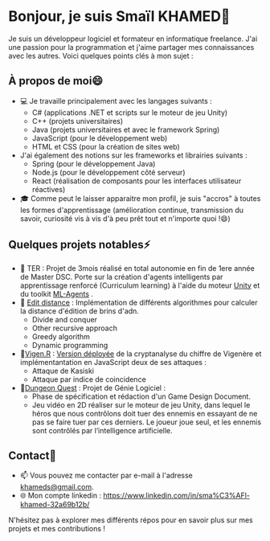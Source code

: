 # Bonjour, je suis Smaïl KHAMED👋

Je suis un développeur logiciel et formateur en informatique freelance. J'ai une passion pour la programmation et j'aime partager mes connaissances avec les autres. Voici quelques points clés à mon sujet :

## À propos de moi😄

- 💻 Je travaille principalement avec les langages suivants :
  - C# (applications .NET et scripts sur le moteur de jeu Unity)
  - C++ (projets universitaires)
  - Java (projets universitaires et avec le framework Spring)
  - JavaScript (pour le développement web)
  - HTML et CSS (pour la création de sites web)
- J'ai également des notions sur les frameworks et librairies suivants :
  - Spring (pour le développement Java)
  - Node.js (pour le développement côté serveur)
  - React (réalisation de composants pour les interfaces utilisateur réactives)
- 🎓 Comme peut le laisser apparaitre mon profil, je suis "accros" à toutes les formes d'apprentissage (amélioration continue, transmission du savoir, curiosité vis à vis d'à peu prêt tout et n'importe quoi !😄)

## Quelques projets notables⚡

- 🔗 TER : Projet de 3mois réalisé en total autonomie en fin de 1ere année de Master DSC. Porte sur la création d'agents intelligents par apprentissage renforcé (Curriculum learning) à l'aide du moteur [Unity](https://unity.com/fr) et du toolkit [ML-Agents](https://unity-technologies.github.io/ml-agents/ML-Agents-Overview/) .
- 🔗 [Edit distance](https://github.com/khameds/algoM1) : Implémentation de différents algorithmes pour calculer la distance d'édition de brins d'adn.
  - Divide and conquer
  - Other recursive approach
  - Greedy algorithm
  - Dynamic programming
- 🔗[Vigen.R](https://github.com/ChrisJeamme/Vigen.R) : [Version déployée](https://chrisjeamme.github.io/Vigen.R/) de la cryptanalyse du chiffre de Vigenère et implémentantation en JavaScript deux de ses attaques :
  - Attaque de Kasiski
  - Attaque par indice de coincidence
- 🔗[Dungeon Quest](https://github.com/khameds/dungeon_quest) : Projet de Génie Logiciel :
  - Phase de spécification et rédaction d'un Game Design Document.
  - Jeu vidéo en 2D réaliser sur le moteur de jeu Unity, dans lequel le héros que nous contrôlons doit tuer des ennemis en essayant de ne pas se faire tuer par ces derniers. Le joueur joue seul, et les ennemis sont contrôlés par l’intelligence artificielle.

## Contact💬

- 📫 Vous pouvez me contacter par e-mail à l'adresse khameds@gmail.com.
- 🌐 Mon compte linkedin : https://www.linkedin.com/in/sma%C3%AFl-khamed-32a69b12b/

N'hésitez pas à explorer mes différents répos pour en savoir plus sur mes projets et mes contributions !
<!--
**khameds/khameds** is a ✨ _special_ ✨ repository because its `README.md` (this file) appears on your GitHub profile.

Here are some ideas to get you started:

- 🔭 I’m currently working on ...
- 🌱 I’m currently learning ...
- 👯 I’m looking to collaborate on ...
- 🤔 I’m looking for help with ...
- 💬 Ask me about ...
- 📫 How to reach me: ...
- 😄 Pronouns: ...
- ⚡ Fun fact: ...
-->
